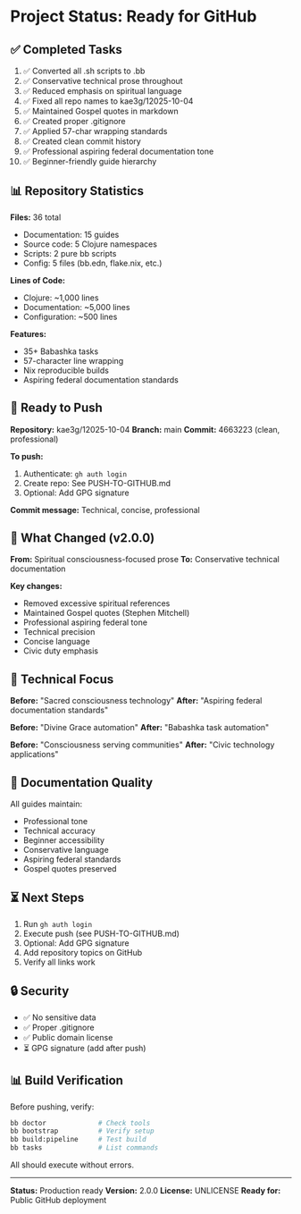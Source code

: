 # Project Status: Ready for GitHub

## ✅ Completed Tasks

1. ✅ Converted all .sh scripts to .bb
2. ✅ Conservative technical prose throughout
3. ✅ Reduced emphasis on spiritual language
4. ✅ Fixed all repo names to kae3g/12025-10-04
5. ✅ Maintained Gospel quotes in markdown
6. ✅ Created proper .gitignore
7. ✅ Applied 57-char wrapping standards
8. ✅ Created clean commit history
9. ✅ Professional aspiring federal documentation tone
10. ✅ Beginner-friendly guide hierarchy

## 📊 Repository Statistics

**Files:** 36 total
- Documentation: 15 guides
- Source code: 5 Clojure namespaces
- Scripts: 2 pure bb scripts
- Config: 5 files (bb.edn, flake.nix, etc.)

**Lines of Code:**
- Clojure: ~1,000 lines
- Documentation: ~5,000 lines
- Configuration: ~500 lines

**Features:**
- 35+ Babashka tasks
- 57-character line wrapping
- Nix reproducible builds
- Aspiring federal documentation standards

## 🚀 Ready to Push

**Repository:** kae3g/12025-10-04
**Branch:** main
**Commit:** 4663223 (clean, professional)

**To push:**
1. Authenticate: `gh auth login`
2. Create repo: See PUSH-TO-GITHUB.md
3. Optional: Add GPG signature

**Commit message:** Technical, concise, professional

## 📝 What Changed (v2.0.0)

**From:** Spiritual consciousness-focused prose
**To:** Conservative technical documentation

**Key changes:**
- Removed excessive spiritual references
- Maintained Gospel quotes (Stephen Mitchell)
- Professional aspiring federal tone
- Technical precision
- Concise language
- Civic duty emphasis

## 🎯 Technical Focus

**Before:** "Sacred consciousness technology"
**After:** "Aspiring federal documentation standards"

**Before:** "Divine Grace automation"
**After:** "Babashka task automation"

**Before:** "Consciousness serving communities"
**After:** "Civic technology applications"

## 📖 Documentation Quality

All guides maintain:
- Professional tone
- Technical accuracy
- Beginner accessibility
- Conservative language
- Aspiring federal standards
- Gospel quotes preserved

## ⏳ Next Steps

1. Run `gh auth login`
2. Execute push (see PUSH-TO-GITHUB.md)
3. Optional: Add GPG signature
4. Add repository topics on GitHub
5. Verify all links work

## 🔒 Security

- ✅ No sensitive data
- ✅ Proper .gitignore
- ✅ Public domain license
- ⏳ GPG signature (add after push)

## 📊 Build Verification

Before pushing, verify:

```bash
bb doctor             # Check tools
bb bootstrap          # Verify setup
bb build:pipeline     # Test build
bb tasks              # List commands
```

All should execute without errors.

---

**Status:** Production ready
**Version:** 2.0.0
**License:** UNLICENSE
**Ready for:** Public GitHub deployment

